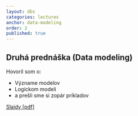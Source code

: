 ```yaml
---
layout: dbs
categories: lectures
anchor: data-modeling
order: 2
published: true
---
```

## Druhá prednáška (Data modeling)

Hovoril som o:

* Význame modelov
* Logickom modeli
* a prešli sme si zopár príkladov

          
[Slajdy [pdf]](/lectures/files/02_DataModeling.pdf)
